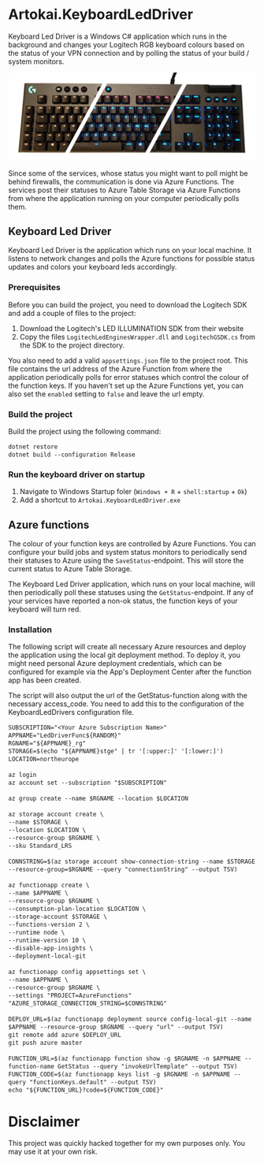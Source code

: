# Artokai.KeyboardLedDriver

Keyboard Led Driver is a Windows C# application which runs in the background and changes your 
Logitech RGB keyboard colours based on the status of your VPN connection and by
polling the status of your build / system monitors.

![Keyboard leds in use](docs/keyboard.png)

Since some of the services, whose status you might want to poll might be behind firewalls,
the communication is done via Azure Functions. The services post their statuses to
Azure Table Storage via Azure Functions from where the application running on your computer
periodically polls them.

## Keyboard Led Driver

Keyboard Led Driver is the application which runs on your local machine. It listens to network changes 
and polls the Azure functions for possible status updates and colors your keyboard leds accordingly.

### Prerequisites

Before you can build the project, you need to download the Logitech SDK and add a couple of files to the project:

1. Download the Logitech's LED ILLUMINATION SDK from their website
2. Copy the files `LogitechLedEnginesWrapper.dll` and `LogitechGSDK.cs` from the SDK to the project directory. 

You also need to add a valid `appsettings.json` file to the project root. This file contains the url address of the Azure Function from where the application periodically polls for error statuses which control the colour of the function keys. If you haven't set up the Azure Functions yet, you can also set the `enabled` setting to `false` and leave the url empty.

### Build the project

Build the project using the following command:

```
dotnet restore
dotnet build --configuration Release
```

### Run the keyboard driver on startup

1. Navigate to Windows Startup foler (`Windows + R` + `shell:startup` + `Ok`)
2. Add a shortcut to `Artokai.KeyboardLedDriver.exe`

## Azure functions

The colour of your function keys are controlled by Azure Functions. 
You can configure your build jobs and system status monitors to 
periodically send their statuses to Azure using the `SaveStatus`-endpoint.
This will store the current status to Azure Table Storage.

The Keyboard Led Driver application, which runs on your local machine,
will then periodically poll these statuses using the `GetStatus`-endpoint.
If any of your services have reported a non-ok status, the function keys
of your keyboard will turn red. 

### Installation

The following script will create all necessary Azure resources and 
deploy the application using the local git deployment method. 
To deploy it, you might need personal Azure deployment credentials, 
which can be configured for example via the App's Deployment Center 
after the function app has been created.

The script will also output the url of the GetStatus-function along 
with the necessary access_code. You need to add this to the configuration
of the KeyboardLedDrivers configuration file.

```
SUBSCRIPTION="<Your Azure Subscription Name>"
APPNAME="LedDriverFunc${RANDOM}"
RGNAME="${APPNAME}_rg"
STORAGE=$(echo "${APPNAME}stge" | tr '[:upper:]' '[:lower:]')
LOCATION=northeurope

az login
az account set --subscription "$SUBSCRIPTION"

az group create --name $RGNAME --location $LOCATION

az storage account create \
--name $STORAGE \
--location $LOCATION \
--resource-group $RGNAME \
--sku Standard_LRS

CONNSTRING=$(az storage account show-connection-string --name $STORAGE --resource-group=$RGNAME --query "connectionString" --output TSV)

az functionapp create \
--name $APPNAME \
--resource-group $RGNAME \
--consumption-plan-location $LOCATION \
--storage-account $STORAGE \
--functions-version 2 \
--runtime node \
--runtime-version 10 \
--disable-app-insights \
--deployment-local-git

az functionapp config appsettings set \
--name $APPNAME \
--resource-group $RGNAME \
--settings "PROJECT=AzureFunctions" "AZURE_STORAGE_CONNECTION_STRING=$CONNSTRING"

DEPLOY_URL=$(az functionapp deployment source config-local-git --name $APPNAME --resource-group $RGNAME --query "url" --output TSV)
git remote add azure $DEPLOY_URL
git push azure master

FUNCTION_URL=$(az functionapp function show -g $RGNAME -n $APPNAME --function-name GetStatus --query "invokeUrlTemplate" --output TSV)
FUNCTION_CODE=$(az functionapp keys list -g $RGNAME -n $APPNAME --query "functionKeys.default" --output TSV)
echo "${FUNCTION_URL}?code=${FUNCTION_CODE}"

```

# Disclaimer

This project was quickly hacked together for my own purposes only. You may use it at your own risk.
